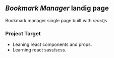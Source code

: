 ## _Bookmark Manager_ landig page

Bookmark manager single page built with _reactjs_

### Project Target

- Leaning react components and props.
- Learning react sass/scss.
